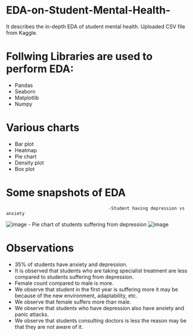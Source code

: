 # EDA-on-Student-Mental-Health-
It describes the in-depth EDA of student mental health.
Uploaded CSV file from Kaggle.

# Follwing Libraries are used to perform EDA:
 
 - Pandas
 - Seaborn
 - Matplotlib
 - Numpy

# Various charts
- Bar plot
- Heatmap
- Pie chart
- Density plot
- Box plot

# Some snapshots of EDA
                                           -Student having depression vs anxiety
 ![image](https://github.com/AyushiSahu18/EDA-on-Student-Mental-Health-/assets/129952366/0bf80f80-cfc0-4e90-ac3d-c51b0c80fc07)
                                           - Pie  chart of students suffering from depression
 ![image](https://github.com/AyushiSahu18/EDA-on-Student-Mental-Health-/assets/129952366/3efd74c6-75e1-4f3e-bac8-0d13e4391cd1)





# Observations
- 35% of students have anxiety and depression.
- It is observed that students who are taking specialist treatment are less compared to students suffering from depression.
- Female count compared to male is more.
- We observe that student in the first year is suffering more it may be because of the new environment, adaptability, etc.
- We observe that female suffers more than male.
- We observe that students who have depression also have anxiety and panic attacks.
- We observe that students consulting doctors is less the reason may be that they are not aware of it.



